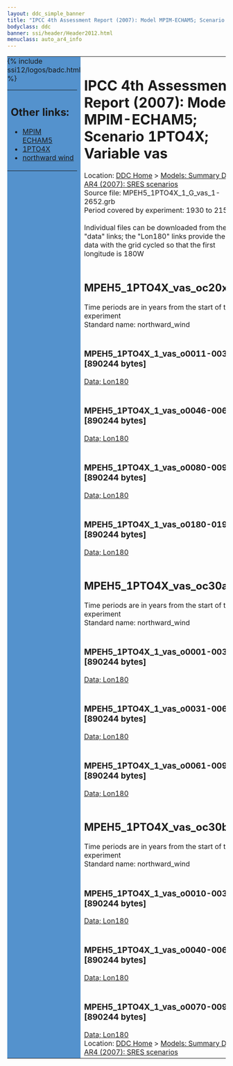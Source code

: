 ```yaml
---
layout: ddc_simple_banner
title: "IPCC 4th Assessment Report (2007): Model MPIM-ECHAM5; Scenario 1PTO4X; Variable vas"
bodyclass: ddc
banner: ssi/header/Header2012.html
menuclass: auto_ar4_info
---
```



<table width="100%" border="0" cellspacing="0" cellpadding="0" style="border-collapse: collapse;">
<tr style="margin:0;padding:0;border:0;">
<td style="margin:0;padding:0;border:0;height:1pt;width:150pt;background:#5492CD;" valign="top" >

<div id="lh-col2" class="auto_ar4_info">
<table class="menumain" bgcolor="#5492CD" cellspacing="0" width="100%" border="0">
<tr><td>
<h2> Other links:</h2>
<ul>
<li><a href="/auto/ar4/model-MPIM-ECHAM5.html">MPIM<br/>ECHAM5</a></li>
<li><a href="/auto/ar4/scenario-1PTO4X.html">1PTO4X</a></li>
<li><a href="/auto/ar4/var-northward_wind.html">northward wind</a></li>
</ul>
</td></tr>
{% include ssi12/logos/badc.html %}
</table>
</div>
</td>
<td><h1>IPCC 4th Assessment Report (2007): Model MPIM-ECHAM5; Scenario 1PTO4X; Variable vas</h1>

<!-- Breadcrumb1 -->
<div id="breadcrumb1" align="left">
Location: <a href="/index.html">DDC Home</a> > <a href="/sim/gcm_clim/">Models: Summary Data</a>
> <a href="/sim/gcm_clim/SRES_AR4/index.html">AR4 (2007): SRES scenarios</a>
</div>
<!-- End of Breadcrumb1 -->Source file: MPEH5_1PTO4X_1_G_vas_1-2652.grb
<br/>
Period covered by experiment: 1930 to 2150<br/>
<br/>Individual files can be downloaded from the "data" links; the "Lon180" links provide the same data
         with the grid cycled so that the first longitude is 180W<br/>
<br/><h2>MPEH5_1PTO4X_vas_oc20x.tar</h2>
Time periods are in years from the start of the experiment<br/>
Standard name: northward_wind<br>
<br/><h3>MPEH5_1PTO4X_1_vas_o0011-0030.nc [890244 bytes]</h3>
<a href="http://apps.ipcc-data.org/cgi-bin/downl/ar4_nc/vas/MPEH5_1PTO4X_1_vas_o0011-0030.nc">Data; </a><a href="http://apps.ipcc-data.org/cgi-bin/downl/ar4_nc/vas/MPEH5_1PTO4X_1_vas_o0011-0030.cyto180.nc"> Lon180</a><br/>
<br/><h3>MPEH5_1PTO4X_1_vas_o0046-0065.nc [890244 bytes]</h3>
<a href="http://apps.ipcc-data.org/cgi-bin/downl/ar4_nc/vas/MPEH5_1PTO4X_1_vas_o0046-0065.nc">Data; </a><a href="http://apps.ipcc-data.org/cgi-bin/downl/ar4_nc/vas/MPEH5_1PTO4X_1_vas_o0046-0065.cyto180.nc"> Lon180</a><br/>
<br/><h3>MPEH5_1PTO4X_1_vas_o0080-0099.nc [890244 bytes]</h3>
<a href="http://apps.ipcc-data.org/cgi-bin/downl/ar4_nc/vas/MPEH5_1PTO4X_1_vas_o0080-0099.nc">Data; </a><a href="http://apps.ipcc-data.org/cgi-bin/downl/ar4_nc/vas/MPEH5_1PTO4X_1_vas_o0080-0099.cyto180.nc"> Lon180</a><br/>
<br/><h3>MPEH5_1PTO4X_1_vas_o0180-0199.nc [890244 bytes]</h3>
<a href="http://apps.ipcc-data.org/cgi-bin/downl/ar4_nc/vas/MPEH5_1PTO4X_1_vas_o0180-0199.nc">Data; </a><a href="http://apps.ipcc-data.org/cgi-bin/downl/ar4_nc/vas/MPEH5_1PTO4X_1_vas_o0180-0199.cyto180.nc"> Lon180</a><br/>
<br/><h2>MPEH5_1PTO4X_vas_oc30a.tar</h2>
Time periods are in years from the start of the experiment<br/>
Standard name: northward_wind<br>
<br/><h3>MPEH5_1PTO4X_1_vas_o0001-0030.nc [890244 bytes]</h3>
<a href="http://apps.ipcc-data.org/cgi-bin/downl/ar4_nc/vas/MPEH5_1PTO4X_1_vas_o0001-0030.nc">Data; </a><a href="http://apps.ipcc-data.org/cgi-bin/downl/ar4_nc/vas/MPEH5_1PTO4X_1_vas_o0001-0030.cyto180.nc"> Lon180</a><br/>
<br/><h3>MPEH5_1PTO4X_1_vas_o0031-0060.nc [890244 bytes]</h3>
<a href="http://apps.ipcc-data.org/cgi-bin/downl/ar4_nc/vas/MPEH5_1PTO4X_1_vas_o0031-0060.nc">Data; </a><a href="http://apps.ipcc-data.org/cgi-bin/downl/ar4_nc/vas/MPEH5_1PTO4X_1_vas_o0031-0060.cyto180.nc"> Lon180</a><br/>
<br/><h3>MPEH5_1PTO4X_1_vas_o0061-0090.nc [890244 bytes]</h3>
<a href="http://apps.ipcc-data.org/cgi-bin/downl/ar4_nc/vas/MPEH5_1PTO4X_1_vas_o0061-0090.nc">Data; </a><a href="http://apps.ipcc-data.org/cgi-bin/downl/ar4_nc/vas/MPEH5_1PTO4X_1_vas_o0061-0090.cyto180.nc"> Lon180</a><br/>
<br/><h2>MPEH5_1PTO4X_vas_oc30b.tar</h2>
Time periods are in years from the start of the experiment<br/>
Standard name: northward_wind<br>
<br/><h3>MPEH5_1PTO4X_1_vas_o0010-0039.nc [890244 bytes]</h3>
<a href="http://apps.ipcc-data.org/cgi-bin/downl/ar4_nc/vas/MPEH5_1PTO4X_1_vas_o0010-0039.nc">Data; </a><a href="http://apps.ipcc-data.org/cgi-bin/downl/ar4_nc/vas/MPEH5_1PTO4X_1_vas_o0010-0039.cyto180.nc"> Lon180</a><br/>
<br/><h3>MPEH5_1PTO4X_1_vas_o0040-0069.nc [890244 bytes]</h3>
<a href="http://apps.ipcc-data.org/cgi-bin/downl/ar4_nc/vas/MPEH5_1PTO4X_1_vas_o0040-0069.nc">Data; </a><a href="http://apps.ipcc-data.org/cgi-bin/downl/ar4_nc/vas/MPEH5_1PTO4X_1_vas_o0040-0069.cyto180.nc"> Lon180</a><br/>
<br/><h3>MPEH5_1PTO4X_1_vas_o0070-0099.nc [890244 bytes]</h3>
<a href="http://apps.ipcc-data.org/cgi-bin/downl/ar4_nc/vas/MPEH5_1PTO4X_1_vas_o0070-0099.nc">Data; </a><a href="http://apps.ipcc-data.org/cgi-bin/downl/ar4_nc/vas/MPEH5_1PTO4X_1_vas_o0070-0099.cyto180.nc"> Lon180</a><br/>
<!-- Breadcrumb2 -->
<div id="breadcrumb2" align="left">
Location: <a href="/index.html">DDC Home</a> > <a href="/sim/gcm_clim/">Models: Summary Data</a>
> <a href="/sim/gcm_clim/SRES_AR4/index.html">AR4 (2007): SRES scenarios</a>
</div>
<!-- End of Breadcrumb2 --></td></tr></table>
